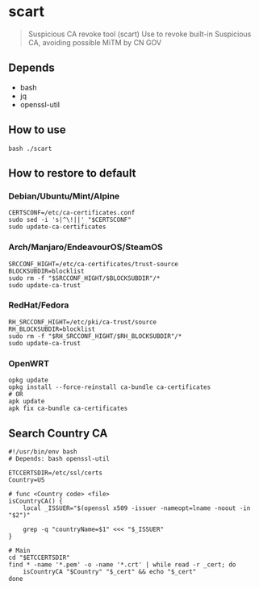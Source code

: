 # scart

> Suspicious CA revoke tool (scart)
 Use to revoke built-in Suspicious CA,
 avoiding possible MiTM by CN GOV

## Depends

- bash
- jq
- openssl-util

## How to use

```shell
bash ./scart
```

## How to restore to default

### Debian/Ubuntu/Mint/Alpine

```shell
CERTSCONF=/etc/ca-certificates.conf
sudo sed -i 's|^\!||' "$CERTSCONF"
sudo update-ca-certificates
```

### Arch/Manjaro/EndeavourOS/SteamOS

```shell
SRCCONF_HIGHT=/etc/ca-certificates/trust-source
BLOCKSUBDIR=blocklist
sudo rm -f "$SRCCONF_HIGHT/$BLOCKSUBDIR"/*
sudo update-ca-trust
```

### RedHat/Fedora

```shell
RH_SRCCONF_HIGHT=/etc/pki/ca-trust/source
RH_BLOCKSUBDIR=blocklist
sudo rm -f "$RH_SRCCONF_HIGHT/$RH_BLOCKSUBDIR"/*
sudo update-ca-trust
```

### OpenWRT

```shell
opkg update
opkg install --force-reinstall ca-bundle ca-certificates
# OR
apk update
apk fix ca-bundle ca-certificates
```

## Search Country CA

```shell
#!/usr/bin/env bash
# Depends: bash openssl-util

ETCCERTSDIR=/etc/ssl/certs
Country=US

# func <Country code> <file>
isCountryCA() {
	local _ISSUER="$(openssl x509 -issuer -nameopt=lname -noout -in "$2")"

	grep -q "countryName=$1" <<< "$_ISSUER"
}

# Main
cd "$ETCCERTSDIR"
find * -name '*.pem' -o -name '*.crt' | while read -r _cert; do
	isCountryCA "$Country" "$_cert" && echo "$_cert"
done
```
